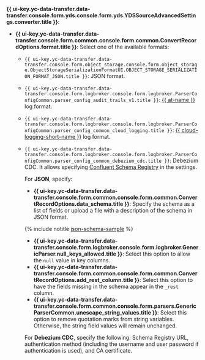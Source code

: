 **{{ ui-key.yc-data-transfer.data-transfer.console.form.yds.console.form.yds.YDSSourceAdvancedSettings.converter.title }}**:

   * **{{ ui-key.yc-data-transfer.data-transfer.console.form.common.console.form.common.ConvertRecordOptions.format.title }}**: Select one of the available formats:
       * `{{ ui-key.yc-data-transfer.data-transfer.console.form.object_storage.console.form.object_storage.ObjectStorageSerializationFormatUI.OBJECT_STORAGE_SERIALIZATION_FORMAT_JSON.title }}`: JSON format.
       * `{{ ui-key.yc-data-transfer.data-transfer.console.form.logbroker.console.form.logbroker.ParserConfigCommon.parser_config_audit_trails_v1.title }}`: [{{ at-name }}](../../../../../audit-trails/) log format.
       * `{{ ui-key.yc-data-transfer.data-transfer.console.form.logbroker.console.form.logbroker.ParserConfigCommon.parser_config_common_cloud_logging.title }}`: [{{ cloud-logging-short-name }}](../../../../../logging/) log format.
       * `{{ ui-key.yc-data-transfer.data-transfer.console.form.logbroker.console.form.logbroker.ParserConfigCommon.parser_config_common_debezium_cdc.title }}`: Debezium CDC. It allows specifying [Confluent Schema Registry](https://docs.confluent.io/platform/current/schema-registry/index.html) in the settings.

          For **JSON**, specify:

           * **{{ ui-key.yc-data-transfer.data-transfer.console.form.common.console.form.common.ConvertRecordOptions.data_schema.title }}**: Specify the schema as a list of fields or upload a file with a description of the schema in JSON format.

           {% include notitle [json-schema-sample](../../common/ui/json-schema-sample.md) %}

           * **{{ ui-key.yc-data-transfer.data-transfer.console.form.logbroker.console.form.logbroker.GenericParser.null_keys_allowed.title }}**: Select this option to allow the `null` value in key columns.
           * **{{ ui-key.yc-data-transfer.data-transfer.console.form.common.console.form.common.ConvertRecordOptions.add_rest_column.title }}**: Select this option to have the fields missing in the schema appear in the `_rest` column.
           * **{{ ui-key.yc-data-transfer.data-transfer.console.form.common.console.form.parsers.GenericParserCommon.unescape_string_values.title }}**: Select this option to remove quotation marks from string variables. Otherwise, the string field values will remain unchanged.

           For **Debezium CDC**, specify the following: Schema Registry URL, authentication method (including the username and user password if authentication is used), and CA certificate.